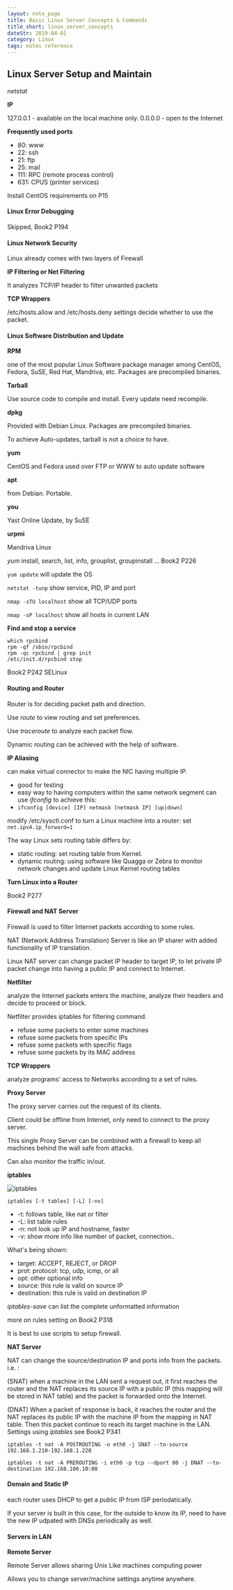 ```yaml
---
layout: note_page
title: Basic Linux Server Concepts & Commands
title_short: linux_server_concepts
dateStr: 2019-04-01
category: Linux
tags: notes reference
---
```


## Linux Server Setup and Maintain

*netstat*

**IP**

127.0.0.1 - available on the local machine only.
0.0.0.0 - open to the Internet

**Frequently used ports**

- 80: www
- 22: ssh
- 21: ftp
- 25: mail
- 111: RPC (remote process control)
- 631: CPUS (printer services)

Install CentOS requirements on P15

#### Linux Error Debugging

Skipped, Book2 P194

#### Linux Network Security

Linux already comes with two layers of Firewall

**IP Filtering or Net Filtering**

It analyzes TCP/IP header to filter unwanted packets

**TCP Wrappers**

/etc/hosts.allow and /etc/hosts.deny settings decide whether to use the packet.

#### Linux Software Distribution and Update

**RPM**

one of the most popular Linux Software package manager among CentOS, Fedora, SuSE, Red Hat, Mandriva, etc.
Packages are precompiled binaries.

**Tarball**

Use source code to compile and install. Every update need recompile.

**dpkg**

Provided with Debian Linux.
Packages are precompiled binaries.

To achieve Auto-updates, tarball is not a choice to have.

**yum**

CentOS and Fedora used over FTP or WWW to auto update software

**apt**

from Debian. Portable.

**you**

Yast Online Update, by SuSE

**urpmi**

Mandriva Linux

*yum* install, search, list, info, grouplist, groupinstall ... Book2 P226

`yum update` will update the OS

`netstat -tunp` show service, PID, IP and port

`nmap -sTU localhost` show all TCP/UDP ports

`nmap -sP localhost` show all hosts in current LAN

**Find and stop a service**

```
which rpcbind
rpm -qf /sbin/rpcbind
rpm -qc rpcbind | grep init
/etc/init.d/rpcbind stop
```

Book2 P242 SELinux

#### Routing and Router

Router is for deciding packet path and direction.

Use *route* to view routing and set preferences.

Use *traceroute* to analyze each packet flow.

Dynamic routing can be achieved with the help of software.

**IP Aliasing**

can make virtual connector to make the NIC having multiple IP.

- good for testing
- easy way to having computers within the same network segment
can use *ifconfig* to achieve this:
- `ifconfig [device] [IP] netmask [netmask IP] [up|down]`

modify /etc/sysctl.conf to turn a Linux machine into a router: set `net.ipv4.ip_forward=1`

The way Linux sets routing table differs by:

- static routing: set routing table from Kernel.
- dynamic routing: using software like Quagga or Zebra to monitor network changes and update Linux Kernel routing tables

**Turn Linux into a Router**

Book2 P277

#### Firewall and NAT Server

Firewall is used to filter Internet packets according to some rules.

NAT (Network Address Translation) Server is like an IP sharer with added functionality of IP translation.

Linux NAT server can change packet IP header to target IP, to let private IP packet change into having a public IP and connect to Internet.

**Netfilter**

analyze the Internet packets enters the machine, analyze their headers and decide to proceed or block.

Netfilter provides iptables for filtering command.

- refuse some packets to enter some machines
- refuse some packets from specific IPs
- refuse some packets with specific flags
- refuse some packets by its MAC address

**TCP Wrappers**

analyze programs' access to Networks according to a set of rules.

**Proxy Server**

The proxy server carries out the request of its clients.

Client could be offline from Internet, only need to connect to the proxy server.

This single Proxy Server can be combined with a firewall to keep all machines behind the wall safe from attacks.

Can also monitor the traffic in/out.

**iptables**

![iptables]('iptables.png')

`iptables [-t tables] [-L] [-nv]`

- -t: follows table, like nat or filter
- -L: list table rules
- -n: not look up IP and hostname, faster
- -v: show more info like number of packet, connection..

What's being shown:

- target: ACCEPT, REJECT, or DROP
- prot: protocol: tcp, udp, icmp, or all
- opt: other optional info
- source: this rule is valid on source IP
- destination: this rule is valid on destination IP

*iptables-save* can list the complete unformatted information

more on rules setting on Book2 P318

It is best to use scripts to setup firewall.

**NAT Server**

NAT can change the source/destination IP and ports info from the packets.
i.e. :

(SNAT) when a machine in the LAN sent a request out, it first reaches the router and the NAT replaces its source IP with a public IP (this mapping will be stored in NAT table) and the packet is forwarded onto the Internet.

(DNAT) When a packet of response is back, it reaches the router and the NAT replaces its public IP with the machine IP from the mapping in NAT table. Then this packet continue to reach its target machine in the LAN.
Settings using *iptables* see Book2 P341

`iptables -t nat -A POSTROUTING -o eth0 -j SNAT --to-source 192.168.1.210-192.168.1.220`

`iptables -t nat -A PREROUTING -i eth0 -p tcp --dport 80 -j DNAT --to-destination 192.168.100.10:80`

#### Domain and Static IP

each router uses DHCP to get a public IP from ISP periodatically.

If your server is built in this case, for the outside to know its IP, need to have the new IP udpated with DNSs periodically as well.

#### Servers in LAN

**Remote Server**

Remote Server allows sharing Unix Like machines computing power

Allows you to change server/machine settings anytime anywhere.
